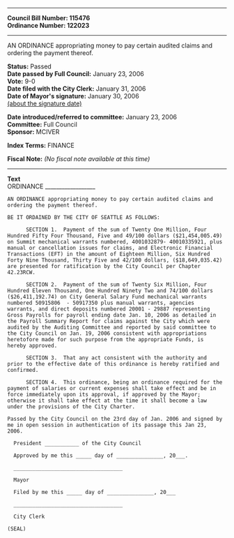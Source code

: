 * * * * *  
  
**Council Bill Number: [](#h0)[](#h2)115476**   
**Ordinance Number: 122023**  
  
* * * * *  
  
AN ORDINANCE appropriating money to pay certain audited claims and ordering the payment thereof.  
  
**Status:** Passed   
**Date passed by Full Council:** January 23, 2006   
**Vote:** 9-0   
**Date filed with the City Clerk:** January 31, 2006   
**Date of Mayor's signature:** January 30, 2006   
[(about the signature date)](/~public/approvaldate.htm)   
  
  
**Date introduced/referred to committee:** January 23, 2006   
**Committee:** Full Council   
**Sponsor:** MCIVER   
  
**Index Terms:** FINANCE  
  
**Fiscal Note:** *(No fiscal note available at this time)*  
  
* * * * *  
  
**Text**  
    ORDINANCE __________________  
  
    AN ORDINANCE appropriating money to pay certain audited claims and  
    ordering the payment thereof.  
  
    BE IT ORDAINED BY THE CITY OF SEATTLE AS FOLLOWS:  
  
          SECTION 1.  Payment of the sum of Twenty One Million, Four  
    Hundred Fifty Four Thousand, Five and 49/100 dollars ($21,454,005.49)  
    on Summit mechanical warrants numbered, 4001032879- 40010335921, plus  
    manual or cancellation issues for claims, and Electronic Financial  
    Transactions (EFT) in the amount of Eighteen Million, Six Hundred  
    Forty Nine Thousand, Thirty Five and 42/100 dollars, ($18,649,035.42)  
    are presented for ratification by the City Council per Chapter  
    42.23RCW.  
  
          SECTION 2.  Payment of the sum of Twenty Six Million, Four  
    Hundred Eleven Thousand, One Hundred Ninety Two and 74/100 dollars  
    ($26,411,192.74) on City General Salary Fund mechanical warrants  
    numbered 50915806  - 50917350 plus manual warrants, agencies  
    warrants, and direct deposits numbered 20001 - 29887 representing  
    Gross Payrolls for payroll ending date Jan. 10, 2006 as detailed in  
    the Payroll Summary Report for claims against the City which were  
    audited by the Auditing Committee and reported by said committee to  
    the City Council on Jan. 19, 2006 consistent with appropriations  
    heretofore made for such purpose from the appropriate Funds, is  
    hereby approved.  
  
          SECTION 3.  That any act consistent with the authority and  
    prior to the effective date of this ordinance is hereby ratified and  
    confirmed.  
  
          SECTION 4.  This ordinance, being an ordinance required for the  
    payment of salaries or current expenses shall take effect and be in  
    force immediately upon its approval, if approved by the Mayor;  
    otherwise it shall take effect at the time it shall become a law  
    under the provisions of the City Charter.  
  
    Passed by the City Council on the 23rd day of Jan. 2006 and signed by  
    me in open session in authentication of its passage this Jan 23,  
    2006.  
  
      President ___________ of the City Council  
  
      Approved by me this _____ day of _______________, 20___.  
  
      ___________________________________  
  
      Mayor  
  
      Filed by me this _____ day of _______________, 20___  
  
      ___________________________________  
  
      City Clerk  
  
    (SEAL)  
